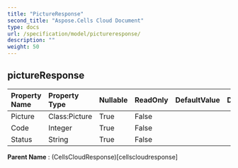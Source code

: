 ```yaml
---
title: "PictureResponse"
second_title: "Aspose.Cells Cloud Document"
type: docs
url: /specification/model/pictureresponse/
description: ""
weight: 50
---
```


## **pictureResponse**

 

| Property Name | Property Type | Nullable |  ReadOnly | DefaultValue | Description | 
| :- | :- | :- |:- |  :- | :- |
| Picture | Class:Picture | True |  False |  |  |  
| Code | Integer | True |  False |  |  |  
| Status | String | True |  False |  |  |  

**Parent Name** : (CellsCloudResponse)[cellscloudresponse]

